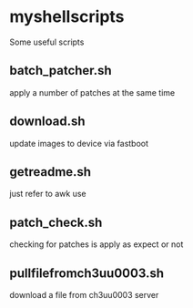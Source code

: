 # myshellscripts
Some useful scripts
## batch_patcher.sh
apply a number of patches at the same time
## download.sh
update images to device via fastboot
## getreadme.sh
just refer to awk use
## patch_check.sh
checking for patches is apply as expect or not
## pullfilefromch3uu0003.sh
download a file from ch3uu0003 server
